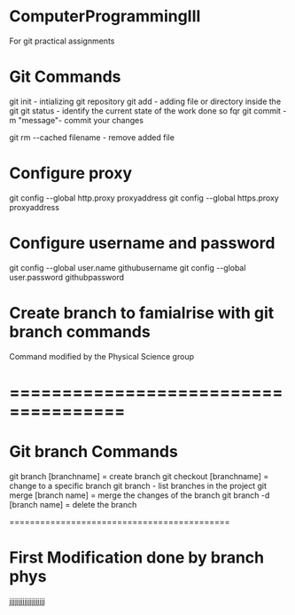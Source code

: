# ComputerProgrammingIII
For git practical assignments 

Git Commands
============

git init - intializing git repository
git add - adding file or directory inside the git
git status - identify the current state of the work done so fqr
git commit -m "message"- commit your changes

git rm --cached filename - remove added file

Configure proxy
===============
git config --global http.proxy proxyaddress
git config --global https.proxy proxyaddress

Configure username and password
================================
git config --global user.name githubusername
git config --global user.password githubpassword

Create branch to famialrise with git branch commands
====================================================
Command modified by the Physical Science group

=====================================
=====================================

Git branch Commands
====================
git branch [branchname] = create branch
git checkout [branchname] = change to a specific branch
git branch - list branches in the project
git merge [branch name] = merge the changes of the branch
git branch -d [branch name] = delete the branch

===========================================

First Modification done by branch phys
======================================

jjjjjjjjjjjjjjjjjjj
